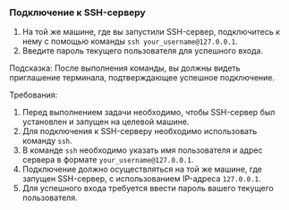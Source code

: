 
### Подключение к SSH-серверу

1. На той же машине, где вы запустили SSH-сервер, подключитесь к нему с помощью команды `ssh your_username@127.0.0.1`.
2. Введите пароль текущего пользователя для успешного входа.

Подсказка: После выполнения команды, вы должны видеть приглашение терминала, подтверждающее успешное подключение.

Требования:
1. Перед выполнением задачи необходимо, чтобы SSH-сервер был установлен и запущен на целевой машине.
2. Для подключения к SSH-серверу необходимо использовать команду `ssh`.
3. В команде `ssh` необходимо указать имя пользователя и адрес сервера в формате `your_username@127.0.0.1`.
4. Подключение должно осуществляться на той же машине, где запущен SSH-сервер, с использованием IP-адреса `127.0.0.1`.
5. Для успешного входа требуется ввести пароль вашего текущего пользователя.